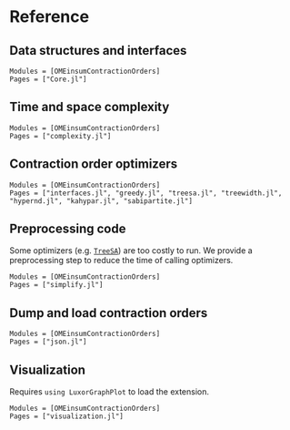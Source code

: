# Reference

## Data structures and interfaces
```@autodocs
Modules = [OMEinsumContractionOrders]
Pages = ["Core.jl"]
```

## Time and space complexity
```@autodocs
Modules = [OMEinsumContractionOrders]
Pages = ["complexity.jl"]
```

## Contraction order optimizers
```@autodocs
Modules = [OMEinsumContractionOrders]
Pages = ["interfaces.jl", "greedy.jl", "treesa.jl", "treewidth.jl", "hypernd.jl", "kahypar.jl", "sabipartite.jl"]
```

## Preprocessing code
Some optimizers (e.g. [`TreeSA`](@ref)) are too costly to run. We provide a preprocessing step to reduce the time of calling optimizers.
```@autodocs
Modules = [OMEinsumContractionOrders]
Pages = ["simplify.jl"]
```

## Dump and load contraction orders
```@autodocs
Modules = [OMEinsumContractionOrders]
Pages = ["json.jl"]
```

## Visualization
Requires `using LuxorGraphPlot` to load the extension.

```@autodocs
Modules = [OMEinsumContractionOrders]
Pages = ["visualization.jl"]
```